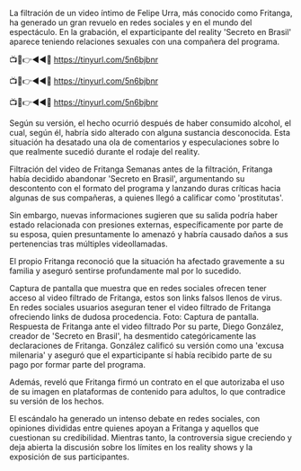 La filtración de un video íntimo de Felipe Urra, más conocido como Fritanga, ha generado un gran revuelo en redes sociales y en el mundo del espectáculo. En la grabación, el exparticipante del reality 'Secreto en Brasil' aparece teniendo relaciones sexuales con una compañera del programa.

📺📱👉◄◄🔴  https://tinyurl.com/5n6bjbnr

📺📱👉◄◄🔴  https://tinyurl.com/5n6bjbnr

📺📱👉◄◄🔴  https://tinyurl.com/5n6bjbnr

Según su versión, el hecho ocurrió después de haber consumido alcohol, el cual, según él, habría sido alterado con alguna sustancia desconocida. Esta situación ha desatado una ola de comentarios y especulaciones sobre lo que realmente sucedió durante el rodaje del reality.


Filtración del video de Fritanga
Semanas antes de la filtración, Fritanga había decidido abandonar 'Secreto en Brasil', argumentando su descontento con el formato del programa y lanzando duras críticas hacia algunas de sus compañeras, a quienes llegó a calificar como 'prostitutas'.

Sin embargo, nuevas informaciones sugieren que su salida podría haber estado relacionada con presiones externas, específicamente por parte de su esposa, quien presuntamente lo amenazó y habría causado daños a sus pertenencias tras múltiples videollamadas.

El propio Fritanga reconoció que la situación ha afectado gravemente a su familia y aseguró sentirse profundamente mal por lo sucedido.

Captura de pantalla que muestra que en redes sociales ofrecen tener acceso al video filtrado de Fritanga, estos son links falsos llenos de virus.
En redes sociales usuarios aseguran tener el video filtrado de Fritanga ofreciendo links de dudosa procedencia. Foto: Captura de pantalla.
Respuesta de Fritanga ante el video filtrado
Por su parte, Diego González, creador de 'Secreto en Brasil', ha desmentido categóricamente las declaraciones de Fritanga. González calificó su versión como una 'excusa milenaria' y aseguró que el exparticipante sí había recibido parte de su pago por formar parte del programa.

Además, reveló que Fritanga firmó un contrato en el que autorizaba el uso de su imagen en plataformas de contenido para adultos, lo que contradice su versión de los hechos.

El escándalo ha generado un intenso debate en redes sociales, con opiniones divididas entre quienes apoyan a Fritanga y aquellos que cuestionan su credibilidad. Mientras tanto, la controversia sigue creciendo y deja abierta la discusión sobre los límites en los reality shows y la exposición de sus participantes.
